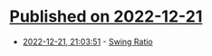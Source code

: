 # [Published on 2022-12-21](index.md)

* [2022-12-21, 21:03:51](https://news.ycombinator.com/item?id=34086368) - [Swing Ratio](https://nld-intern.ds.mpg.de/swingratio/)
